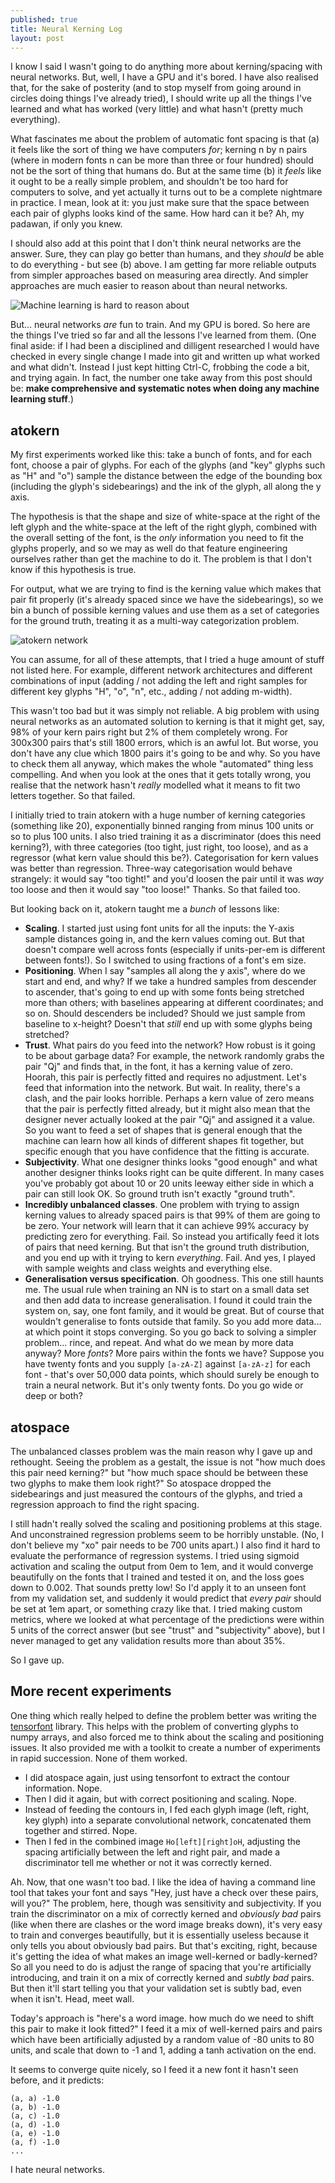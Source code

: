 ```yaml
---
published: true
title: Neural Kerning Log
layout: post
---
```


I know I said I wasn't going to do anything more about kerning/spacing with neural networks. But, well, I have a GPU and it's bored. I have also realised that, for the sake of posterity (and to stop myself from going around in circles doing things I've already tried), I should write up all the things I've learned and what has worked (very little) and what hasn't (pretty much everything).

What fascinates me about the problem of automatic font spacing is that (a) it feels like the sort of thing we have computers _for_; kerning n by n pairs (where in modern fonts n can be more than three or four hundred) should not be the sort of thing that humans do. But at the same time (b) it _feels_ like it ought to be a really simple problem, and shouldn't be too hard for computers to solve, and yet actually it turns out to be a complete nightmare in practice. I mean, look at it: you just make sure that the space between each pair of glyphs looks kind of the same. How hard can it be? Ah, my padawan, if only you knew.

I should also add at this point that I don't think neural networks are the answer. Sure, they can play go better than humans, and they _should_ be able to do everything - but see (b) above. I am getting far more reliable outputs from simpler approaches based on measuring area directly. And simpler approaches are much easier to reason about than neural networks.

![Machine learning is hard to reason about](https://imgs.xkcd.com/comics/machine_learning.png)

But... neural networks _are_ fun to train. And my GPU is bored. So here are the things I've tried so far and all the lessons I've learned from them. (One final aside: if I had been a disciplined and dilligent researched I would have checked in every single change I made into git and written up what worked and what didn't. Instead I just kept hitting Ctrl-C, frobbing the code a bit, and trying again. In fact, the number one take away from this post should be: **make comprehensive and systematic notes when doing any machine learning stuff**.)

## atokern

My first experiments worked like this: take a bunch of fonts, and for each font, choose a pair of glyphs. For each of the glyphs (and "key" glyphs such as "H" and "o") sample the distance between the edge of the bounding box (including the glyph's sidebearings) and the ink of the glyph, all along the y axis.

The hypothesis is that the shape and size of white-space at the right of the left glyph and the white-space at the left of the right glyph, combined with the overall setting of the font, is the _only_ information you need to fit the glyphs properly, and so we may as well do that feature engineering ourselves rather than get the machine to do it. The problem is that I don't know if this hypothesis is true.

For output, what we are trying to find is the kerning value which makes that pair fit properly (it's already spaced since we have the sidebearings), so we bin a bunch of possible kerning values and use them as a set of categories for the ground truth, treating it as a multi-way categorization problem.

![atokern network](/images/design.png)

You can assume, for all of these attempts, that I tried a huge amount of stuff not listed here. For example, different network architectures and different combinations of input (adding / not adding the left and right samples for different key glyphs "H", "o", "n", etc., adding / not adding m-width).

This wasn't too bad but it was simply not reliable. A big problem with using neural networks as an automated solution to kerning is that it might get, say, 98% of your kern pairs right but 2% of them completely wrong. For 300x300 pairs that's still 1800 errors, which is an awful lot. But worse, you don't have any clue which 1800 pairs it's going to be and why. So you have to check them all anyway, which makes the whole "automated" thing less compelling. And when you look at the ones that it gets totally wrong, you realise that the network hasn't _really_ modelled what it means to fit two letters together. So that failed.

I initially tried to train atokern with a huge number of kerning categories (something like 20), exponentially binned ranging from minus 100 units or so to plus 100 units. I also tried training it as a discriminator (does this need kerning?), with three categories (too tight, just right, too loose), and as a regressor (what kern value should this be?). Categorisation for kern values was better than regression. Three-way categorisation would behave strangely: it would say "too tight!" and you'd loosen the pair until it was _way_ too loose and then it would say "too loose!" Thanks. So that failed too.

But looking back on it, atokern taught me a _bunch_ of lessons like:

- **Scaling**. I started just using font units for all the inputs: the Y-axis sample distances going in, and the kern values coming out. But that doesn't compare well across fonts (especially if units-per-em is different between fonts!). So I switched to using fractions of a font's em size.
- **Positioning**. When I say "samples all along the y axis", where do we start and end, and why? If we take a hundred samples from descender to ascender, that's going to end up with some fonts being stretched more than others; with baselines appearing at different coordinates; and so on. Should descenders be included? Should we just sample from baseline to x-height? Doesn't that _still_ end up with some glyphs being stretched?
- **Trust**. What pairs do you feed into the network? How robust is it going to be about garbage data? For example, the network randomly grabs the pair "Qj" and finds that, in the font, it has a kerning value of zero. Hoorah, this pair is perfectly fitted and requires no adjustment. Let's feed that information into the network. But wait. In reality, there's a clash, and the pair looks horrible. Perhaps a kern value of zero means that the pair is perfectly fitted already, but it might also mean that the designer never actually looked at the pair "Qj" and assigned it a value. So you want to feed a set of shapes that is general enough that the machine can learn how all kinds of different shapes fit together, but specific enough that you have confidence that the fitting is accurate.
- **Subjectivity**. What one designer thinks looks "good enough" and what another designer thinks looks right can be quite different. In many cases you've probably got about 10 or 20 units leeway either side in which a pair can still look OK. So ground truth isn't exactly "ground truth".
- **Incredibly unbalanced classes**. One problem with trying to assign kerning values to already spaced pairs is that 99% of them are going to be zero. Your network will learn that it can achieve 99% accuracy by predicting zero for everything. Fail. So instead you artifically feed it lots of pairs that need kerning. But that isn't the ground truth distribution, and you end up with it trying to kern _everything_. Fail. And yes, I played with sample weights and class weights and everything else.
- **Generalisation versus specification**. Oh goodness. This one still haunts me. The usual rule when training an NN is to start on a small data set and then add data to increase generalisation. I found it could train the system on, say, one font family, and it would be great. But of course that wouldn't generalise to fonts outside that family. So you add more data... at which point it stops converging. So you go back to solving a simpler problem... rince, and repeat. And what do we mean by more data anyway? More _fonts_? More pairs within the fonts we have? Suppose you have twenty fonts and you supply `[a-zA-Z]` against `[a-zA-z]` for each font - that's over 50,000 data points, which should surely be enough to train a neural network. But it's only twenty fonts. Do you go wide or deep or both?

## atospace

The unbalanced classes problem was the main reason why I gave up and rethought. Seeing the problem as a gestalt, the issue is not "how much does this pair need kerning?" but "how much space should be between these two glyphs to make them look right?" So atospace dropped the sidebearings and just measured the contours of the glyphs, and tried a regression approach to find the right spacing.

I still hadn't really solved the scaling and positioning problems at this stage. And unconstrained regression problems seem to be horribly unstable. (No, I don't believe my "xo" pair needs to be 700 units apart.) I also find it hard to evaluate the performance of regression systems. I tried using sigmoid activation and scaling the output from 0em to 1em, and it would converge beautifully on the fonts that I trained and tested it on, and the loss goes down to 0.002. That sounds pretty low! So I'd apply it to an unseen font from my validation set, and suddenly it would predict that _every pair_ should be set at 1em apart, or something crazy like that. I tried making custom metrics, where we looked at what percentage of the predictions were within 5 units of the correct answer (but see "trust" and "subjectivity" above), but I never managed to get any validation results more than about 35%.

So I gave up.

## More recent experiments

One thing which really helped to define the problem better was writing the [tensorfont](https://simoncozens.github.io/tensorfont/index.html) library. This helps with the problem of converting glyphs to numpy arrays, and also forced me to think about the scaling and positioning issues. It also provided me with a toolkit to create a number of experiments in rapid succession. None of them worked.

- I did atospace again, just using tensorfont to extract the contour information. Nope.
- Then I did it again, but with correct positioning and scaling. Nope.
- Instead of feeding the contours in, I fed each glyph image (left, right, key glyph) into a separate convolutional network, concatenated them together and stirred. Nope.
- Then I fed in the combined image `Ho[left][right]oH`, adjusting the spacing artificially between the left and right pair, and made a discriminator tell me whether or not it was correctly kerned.

Ah. Now, that one wasn't too bad. I like the idea of having a command line tool that takes your font and says "Hey, just have a check over these pairs, will you?" The problem, here, though was sensitivity and subjectivity. If you train the discriminator on a mix of correctly kerned and _obviously bad_ pairs (like when there are clashes or the word image breaks down), it's very easy to train and converges beautifully, but it is essentially useless because it only tells you about obviously bad pairs. But that's exciting, right, because it's getting the idea of what makes an image well-kerned or badly-kerned? So all you need to do is adjust the range of spacing that you're artificially introducing, and train it on a mix of correctly kerned and _subtly bad_ pairs. But then it'll start telling you that your validation set is subtly bad, even when it isn't. Head, meet wall.

Today's approach is "here's a word image. how much do we need to shift this pair to make it look fitted?" I feed it a mix of well-kerned pairs and pairs which have been artificially adjusted by a random value of -80 units to 80 units, and scale that down to -1 and 1, adding a tanh activation on the end.

It seems to converge quite nicely, so I feed it a new font it hasn't seen before, and it predicts:

```
(a, a) -1.0
(a, b) -1.0
(a, c) -1.0
(a, d) -1.0
(a, e) -1.0
(a, f) -1.0
...
```

I hate neural networks.
